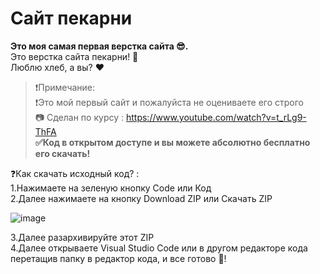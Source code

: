 # Сайт пекарни
**Это моя самая первая верстка сайта 😎.** <br/>
Это верстка сайта пекарни! 🍞 <br/>
Люблю хлеб, а вы? ❤

>❗Примечание: <br/>
>❗Это мой первый сайт и пожалуйста не оцениваете его строго <br/>
>📷 Сделан по курсу : https://www.youtube.com/watch?v=t_rLg9-ThFA <br/>
>**✅Код в открытом доступе и вы можете абсолютно бесплатно его скачать!**<br/>


❓Как скачать исходный код? :<br/>
1.Нажимаете на зеленую кнопку Code или Код<br/>
2.Далее нажимаете на кнопку Download ZIP или Скачать ZIP<br/>

![image](https://github.com/NurlanIsmixanov/Site-Bakery/assets/140101384/a2337be7-eee0-43dc-b88b-9044f32f3c2a)

3.Далее разархивируйте этот ZIP<br/>
4.Далее открываете Visual Studio Code или в другом редакторе кода перетащив папку в редактор кода, и все готово 🧐!<br/>

